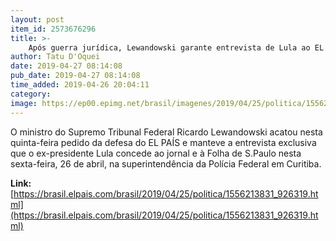 ```yaml
---
layout: post
item_id: 2573676296
title: >-
    Após guerra jurídica, Lewandowski garante entrevista de Lula ao EL PAÍS
author: Tatu D'Oquei
date: 2019-04-27 08:14:08
pub_date: 2019-04-27 08:14:08
time_added: 2019-04-26 20:04:11
category: 
image: https://ep00.epimg.net/brasil/imagenes/2019/04/25/politica/1556213831_926319_1556213989_rrss_normal.jpg
---
```


O ministro do Supremo Tribunal Federal Ricardo Lewandowski acatou nesta quinta-feira pedido da defesa do EL PAÍS e manteve a entrevista exclusiva que o ex-presidente Lula concede ao jornal e à Folha de S.Paulo nesta sexta-feira, 26 de abril, na superintendência da Polícia Federal em Curitiba.

**Link:** [https://brasil.elpais.com/brasil/2019/04/25/politica/1556213831_926319.html](https://brasil.elpais.com/brasil/2019/04/25/politica/1556213831_926319.html)

